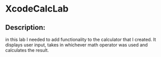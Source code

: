 # XcodeCalcLab

## Description:
in this lab I needed to add functionality to the calculator that I created. It displays user input, takes in whichever math operator was used and calculates the result.
